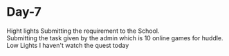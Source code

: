 # Day-7
Hight lights  Submitting the requirement to the School.   
Submitting the task given by the admin which is 10 online games for huddle.
Low Lights  I haven't watch the quest today 
